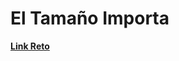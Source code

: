 # El Tamaño Importa
**[Link Reto](https://www.hackerrank.com/contests/telecode4/challenges/el-tamano-importa-hmon)**
